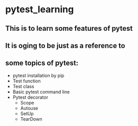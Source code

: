 # pytest_learning
## This is to learn some features of pytest
## It is oging to be just as a reference to 
## some topics of pytest:

+ pytest installation by pip
+ Test function
+ Test class
+ Basic pytest command line
+ Pytest decorator
  + Scope
  + Autouse
  + SetUp
  + TearDown
